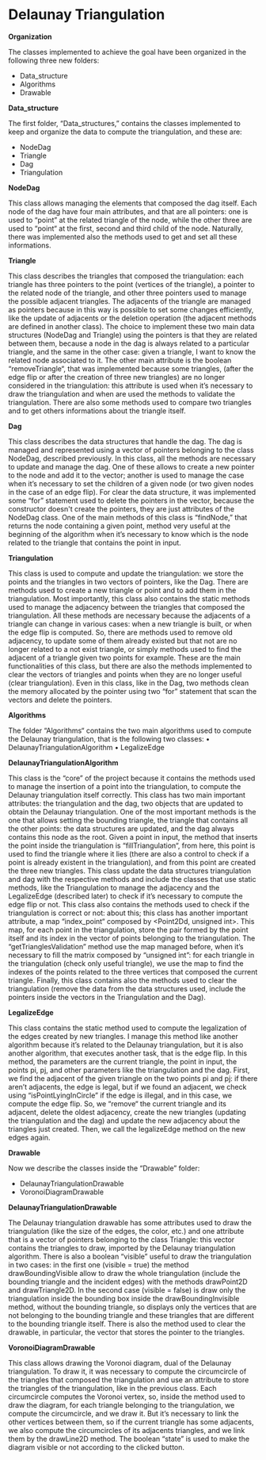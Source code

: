 # Delaunay Triangulation

**Organization**

The classes implemented to achieve the goal have been organized in the following three new folders:
* Data_structure
* Algorithms
* Drawable

**Data_structure**

The first folder, “Data_structures,” contains the classes implemented to keep and organize the data to compute the triangulation, and these are:
* NodeDag
* Triangle
* Dag
* Triangulation

**NodeDag**

This class allows managing the elements that composed the dag itself. Each node of the dag have four main attributes, and that are all pointers: one is used to “point” at the related triangle of the node, while the other three are used to “point“ at the first, second and third child of the node. Naturally, there was implemented also the methods used to get and set all these informations.

**Triangle**

This class describes the triangles that composed the triangulation: each triangle has three pointers to the point (vertices of the triangle), a pointer to the related node of the triangle, and other three pointers used to manage the possible adjacent triangles. The adjacents of the triangle are managed as pointers because in this way is possible to set some changes efficiently, like the update of adjacents or the deletion operation (the adjacent methods are defined in another class). The choice to implement these two main data structures (NodeDag and Triangle) using the pointers is that they are related between them, because a node in the dag is always related to a particular triangle, and the same in the other case: given a triangle, I want to know the related node associated to it. The other main attribute is the boolean “removeTriangle“, that was implemented because some triangles, (after the edge flip or after the creation of three new triangles) are no longer considered in the triangulation: this attribute is used when it’s necessary to draw the triangulation and when are used the methods to validate the triangulation. There are also some methods used to compare two triangles and to get others informations about the triangle itself.

**Dag**

This class describes the data structures that handle the dag. The dag is managed and represented using a vector of pointers belonging to the class NodeDag, described previously. In this class, all the methods are necessary to update and manage the dag. One of these allows to create a new pointer to the node and add it to the vector; another is used to manage the case when it’s necessary to set the children of a given node (or two given nodes in the case of an edge flip). For clear the data structure, it was implemented some “for” statement used to delete the pointers in the vector, because the constructor doesn't create the pointers, they are just attributes of the NodeDag class. One of the main methods of this class is “findNode,” that returns the node containing a given point, method very useful at the beginning of the algorithm when it’s necessary to know which is the node related to the triangle that contains the point in input.

**Triangulation**

This class is used to compute and update the triangulation: we store the points and the triangles in two vectors of pointers, like the Dag. There are methods used to create a new triangle or point and to add them in the triangulation. Most importantly, this class also contains the static methods used to manage the adjacency between the triangles that composed the triangulation. All these methods are necessary because the adjacents of a triangle can change in various cases: when a new triangle is built, or when the edge flip is computed. So, there are methods used to remove old adjacency, to update some of them already existed but that not are no longer related to a not exist triangle, or simply methods used to find the adjacent of a triangle given two points for example. These are the main functionalities of this class, but there are also the methods implemented to clear the vectors of triangles and points when they are no longer useful (clear triangulation). Even in this class, like in the Dag, two methods clean the memory allocated by the pointer using two “for” statement that scan the vectors and delete the pointers.

**Algorithms**

The folder “Algorithms“ contains the two main algorithms used to compute the Delaunay triangulation, that is the following two classes:
• DelaunayTriangulationAlgorithm
• LegalizeEdge

**DelaunayTriangulationAlgorithm**

This class is the “core” of the project because it contains the methods used to manage the insertion of a point into the triangulation, to compute the Delaunay triangulation itself correctly. This class has two main important attributes: the triangulation and the dag, two objects that are updated to obtain the Delaunay triangulation. One of the most important methods is the one that allows setting the bounding triangle, the triangle that contains all the other points: the data structures are updated, and the dag always contains this node as the root. Given a point in input, the method that inserts the point inside the triangulation is “fillTriangulation“, from here, this point is used to find the triangle where it lies (there are also a control to check if a point is already existent in the triangulation), and from this point are created the three new triangles. This class update the data structures triangulation and dag with the respective methods and include the classes that use static methods, like the Triangulation to manage the adjacency and the LegalizeEdge (described later) to check if it’s necessary to compute the edge flip or not. This class also contains the methods used to check if the triangulation is correct or not: about this; this class has another important attribute, a map “index_point“ composed by <Point2Dd, unsigned int>. This map, for each point in the triangulation, store the pair formed by the point itself and its index in the vector of points belonging to the triangulation. The “getTrianglesValidation” method use the map managed before, when it’s necessary to fill the matrix composed by “unsigned int”: for each triangle in the triangulation (check only useful triangle), we use the map to find the indexes of the points related to the three vertices that composed the current triangle. Finally, this class contains also the methods used to clear the triangulation (remove the data from the data structures used, include the pointers inside the vectors in the Triangulation and the Dag).

**LegalizeEdge**

This class contains the static method used to compute the legalization of the edges created by new triangles. I manage this method like another algorithm because it’s related to the Delaunay triangulation, but it is also another algorithm, that executes another task, that is the edge flip. In this method, the parameters are the current triangle, the point in input, the points pi, pj, and other parameters like the triangulation and the dag. First, we find the adjacent of the given triangle on the two points pi and pj: if there aren’t adjacents, the edge is legal, but if we found an adjacent, we check using “isPointLyingInCircle” if the edge is illegal, and in this case, we compute the edge flip. So, we “remove“ the current triangle and its adjacent, delete the oldest adjacency, create the new triangles (updating the triangulation and the dag) and update the new adjacency about the triangles just created. Then, we call the legalizeEdge method on the new edges again.

**Drawable**

Now we describe the classes inside the “Drawable” folder:
* DelaunayTriangulationDrawable
* VoronoiDiagramDrawable

**DelaunayTriangulationDrawable**

The Delaunay triangulation drawable has some attributes used to draw the triangulation (like the size of the edges, the color, etc.) and one attribute that is a vector of pointers belonging to the class Triangle: this vector contains the triangles to draw, imported by the Delaunay triangulation algorithm. There is also a boolean “visible” useful to draw the triangulation in two cases: in the first one (visible = true) the method drawBoundingVisible allow to draw the whole triangulation (include the bounding triangle and the incident edges) with the methods drawPoint2D and drawTriangle2D. In the second case (visible = false) is draw only the triangulation inside the bounding box inside the drawBoundingInvisible method, without the bounding triangle, so displays only the vertices that are not belonging to the bounding triangle and these triangles that are different to the bounding triangle itself. There is also the method used to clear the drawable, in particular, the vector that stores the pointer to the triangles.

**VoronoiDiagramDrawable**

This class allows drawing the Voronoi diagram, dual of the Delaunay triangulation. To draw it, it was necessary to compute the circumcircle of the triangles that composed the triangulation and use an attribute to store the triangles of the triangulation, like in the previous class. Each circumcircle computes the Voronoi vertex, so, inside the method used to draw the diagram, for each triangle belonging to the triangulation, we compute the circumcircle, and we draw it. But it’s necessary to link the other vertices between them, so if the current triangle has some adjacents, we also compute the circumcircles of its adjacents triangles, and we link them by the drawLine2D method. The boolean “state” is used to make the diagram visible or not according to the clicked button.
